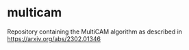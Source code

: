 # multicam
Repository containing the MultiCAM algorithm as described in https://arxiv.org/abs/2302.01346
